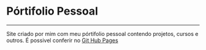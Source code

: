 # Pórtifolio Pessoal
***
Site criado por mim com meu pórtifolio pessoal contendo projetos, cursos e outros.
É possivel conferir no [Git Hub Pages](https://josevictoremiliano.github.io/meuportifolio/)
